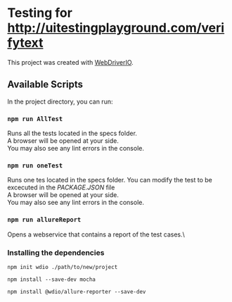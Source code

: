 # Testing for http://uitestingplayground.com/verifytext

This project was created with [WebDriverIO](https://webdriver.io/).

## Available Scripts

In the project directory, you can run:

### `npm run AllTest`

Runs all the tests located in the specs folder.\
A browser will be opened at your side.\
You may also see any lint errors in the console.

### `npm run oneTest`

Runs one tes located in the specs folder. You can modify the test to be excecuted in the *PACKAGE.JSON* file\
A browser will be opened at your side.\
You may also see any lint errors in the console.

### `npm run allureReport`

Opens a webservice that contains a report of the test cases.\


### Installing the dependencies
`npm init wdio ./path/to/new/project`

`npm install --save-dev mocha`

`npm install @wdio/allure-reporter --save-dev`

